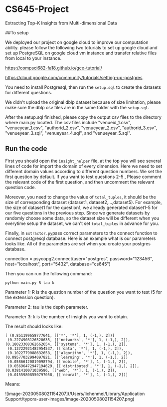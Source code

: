 # CS645-Project

Extracting Top-K Insights from Multi-dimensional Data

##To setup

We deployed our project on google cloud to improve our computation ability. please follow the following two toturials to set up google cloud and set up PostgreSQL on google cloud vm instance and transfer relative files from local to your instance.

https://compsci682-fa18.github.io/gce-tutorial/

https://cloud.google.com/community/tutorials/setting-up-postgres

You need to install Postgresql, then run the `setup.sql` to create the datasets for different questions.

We didn't upload the original dblp dataset because of size limitation, please make sure the dblp csv files are in the same folder with the `setup.sql`.

After the setup.sql finished, please copy the output csv files to the directory where main.py located. The csv files include "venueid_1.csv", "venueyear_1.csv", "authorid_2.csv", "venueyear_2.csv", "authorid_3.csv", "venueyear_3.sql", "venueyear_4.sql", and "venueyear_5.sql".

## Run the code

First you should open the `insight_helper` file,  at the top you will see several lines of code for import the domain of every dimension. Here we need to set different domain values according to different question numbers. We set the first question by default. If you want to test questions 2-5 , Please comment the relevant code of the first question, and then uncomment the relevant question code.

Moreover, you need to change the value of `total_tuples`, it should be the size of corresponding dataset (dataset1, dataset2,...,dataset5). For example, the size of dataset1 for the question1, we already generated dataset1-5 for our five questions in the previous step. Since we generate datasets by randomly choose some data, so the dataset size will be different when you everytime setup the dataset, we can't set `total_tuples` in advance for you.

Finally, in `Extractor.py`pass correct parameters to the connect function to connect postgresql database. Here is an example what is our parameters looks like. All of the parameters are set when you create your postgres database.

connection = psycopg2.connect(user="postgres", password="123456", host="localhost", port="5432", database="cs645")


Then you can run the following command: 

```
python main.py R tau k
```

Parameter 1: R is the question number of the question you want to test (5 for the extension question).

Parameter 2: tau is the depth parameter.

Parameter 3: k is the number of insights you want to obtain.

The result should looks like:

```
[ (0.851199658777641, [['*', '*'], 1, (-1,), 2])]
 (0.2274903126520635, [['networks', '*'], 1, (-1,), 2]),
(0.18023308362662654, [['systems', '*'], 1, (-1,), 2]),
 (0.13722921482954537, [['data', '*'], 1, (-1,), 2]),
 (0.1022779088632658, [['algorithm', '*'], 1, (-1,), 2]),
(0.09577032994097821, [['learning', '*'], 1, (-1,), 2])
 (0.05866120819098794, [['mobile', '*'], 1, (-1,), 2]),
 (0.05696472947194629, [['distributed', '*'], 1, (-1,), 2]),
(0.0381410071039586, [['web', '*'], 1, (-1,), 2]),
 (0.01559808550797058, [['neural', '*'], 1, (-1,), 2])]
```

Means:

![image-20200508021154207](/Users/lichenmei/Library/Application Support/typora-user-images/image-20200508021154207.png)




